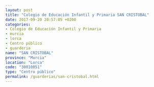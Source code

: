 ```yaml
---
layout: post
title: "Colegio de Educación Infantil y Primaria SAN CRISTOBAL"
date: 2017-09-20 20:57:05 +0200
categories:
- Colegio de Educación Infantil y Primaria
- murcia
- lorca
- Centro público
- guarderia
name: "SAN CRISTOBAL"
province: "Murcia"
location: "Lorca"
code: "30010851"
type: "Centro público"
permalink: /guarderias/san-cristobal.html
---
```

